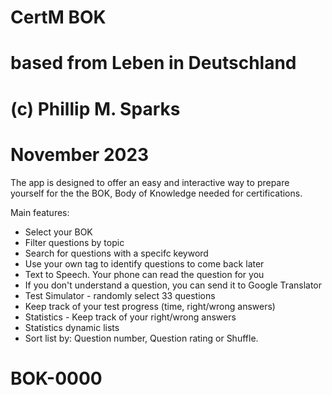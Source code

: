 # CertM BOK
# based from Leben in Deutschland
# (c) Phillip M. Sparks
# November 2023
The app is designed to offer an easy and interactive way to prepare yourself for the the BOK, Body of Knowledge needed for certifications.

Main features:
- Select your BOK
- Filter questions by topic
- Search for questions with a specifc keyword
- Use your own tag to identify questions to come back later
- Text to Speech. Your phone can read the question for you
- If you don't understand a question, you can send it to Google Translator
- Test Simulator - randomly select 33 questions
- Keep track of your test progress (time, right/wrong answers)
- Statistics - Keep track of your right/wrong answers
- Statistics dynamic lists
- Sort list by: Question number, Question rating or Shuffle.

# BOK-0000

